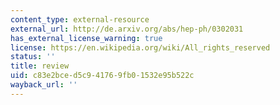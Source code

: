 ```yaml
---
content_type: external-resource
external_url: http://de.arxiv.org/abs/hep-ph/0302031
has_external_license_warning: true
license: https://en.wikipedia.org/wiki/All_rights_reserved
status: ''
title: review
uid: c83e2bce-d5c9-4176-9fb0-1532e95b522c
wayback_url: ''
---
```


